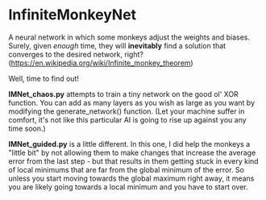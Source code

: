 # InfiniteMonkeyNet
A neural network in which some monkeys adjust the weights and biases. Surely, given *enough* time, they will **inevitably** find a solution that converges to the desired network, right? (https://en.wikipedia.org/wiki/Infinite_monkey_theorem)

Well, time to find out!

**IMNet_chaos.py** attempts to train a tiny network on the good ol' XOR function. You can add as many layers as you wish as large as you want by modifying the generate_network() function. (Let your machine suffer in comfort, it's not like this particular AI is going to rise up against you any time soon.)

**IMNet_guided.py** is a little different. In this one, I did help the monkeys a "little bit" by not allowing them to make changes that increase the average error from the last step - but that results in them getting stuck in every kind of local minimums that are far from the global minimum of the error. So unless you start moving towards the global maximum right away, it means you are likely going towards a local minimum and you have to start over.
